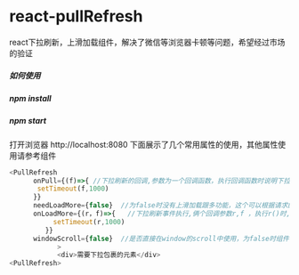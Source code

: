 # react-pullRefresh
react下拉刷新，上滑加载组件，解决了微信等浏览器卡顿等问题，希望经过市场的验证

##### 如何使用
##### npm install
##### npm start 
打开浏览器 http://localhost:8080
下面展示了几个常用属性的使用，其他属性使用请参考组件
```javascript
<PullRefresh
      onPull={(f)=>{ //下拉刷新的回调,参数为一个回调函数，执行回调函数时说明下拉刷新已完成，会恢复正常状态，如果不需要下拉刷新，置为null
       setTimeout(f,1000)
      }}
      needLoadMore={false}  //为false时没有上滑加载跟多功能，这个可以根据请求的list决定是否为true
      onLoadMore={(r，f)=>{   //下拉刷新事件执行,俩个回调参数r,f ，执行r()时,才可以进入下一页的请求，执行f()时说明所有的请求已完毕，下方会展示无更多内容
           setTimeout(r,1000)
         }}
      windowScroll={false}  //是否直接在window的scroll中使用，为false时组件的高度为100%，需要父元素有一个高度，百分比也可，这样组件可在里面滚动，
            >
            <div>需要下拉包裹的元素</div>
<PullRefresh>
```
